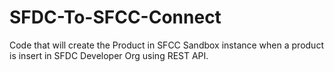# SFDC-To-SFCC-Connect
Code that will create the Product in SFCC Sandbox instance when a product is insert in SFDC Developer Org using REST API.
